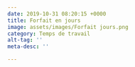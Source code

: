 ```yaml
---
date: 2019-10-31 08:20:15 +0000
title: Forfait en jours
image: assets/images/Forfait jours.png
category: Temps de travail
alt-tag: ''
meta-desc: ''

---
```

